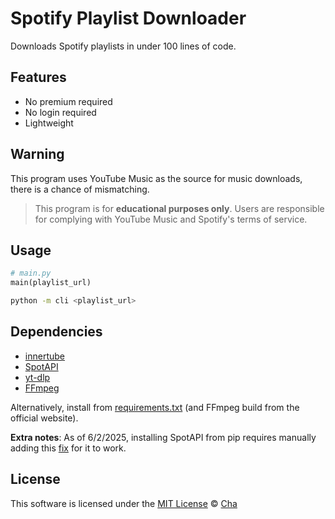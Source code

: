 # Spotify Playlist Downloader

Downloads Spotify playlists in under 100 lines of code.

## Features
- No premium required
- No login required
- Lightweight

## Warning
This program uses YouTube Music as the source for music downloads, there is a chance of mismatching.

> This program is for **educational purposes only**. Users are responsible for complying with YouTube Music and Spotify's terms of service.

## Usage

```python
# main.py
main(playlist_url)
```
```sh
python -m cli <playlist_url>
```

## Dependencies
- [innertube](https://github.com/tombulled/innertube)
- [SpotAPI](https://github.com/Aran404/SpotAPI)
- [yt-dlp](https://github.com/yt-dlp/yt-dlp)
- [FFmpeg](https://www.ffmpeg.org/)

Alternatively, install from [requirements.txt](requirements.txt) (and FFmpeg build from the official website).

**Extra notes**: As of 6/2/2025, installing SpotAPI from pip requires manually adding this [fix](https://github.com/Aran404/SpotAPI/commit/e2e3b642d6d9244b49488e0918ee8eda0419a3e2) for it to work.

## License
This software is licensed under the [MIT License](https://github.com/invzfnc/spotify-downloader/blob/main/LICENSE) © [Cha](https://github.com/invzfnc)
